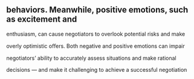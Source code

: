 ## behaviors. Meanwhile, positive emotions, such as excitement and

enthusiasm, can cause negotiators to overlook potential risks and make

overly optimistic oﬀers. Both negative and positive emotions can impair

negotiators’ ability to accurately assess situations and make rational

decisions — and make it challenging to achieve a successful negotiation